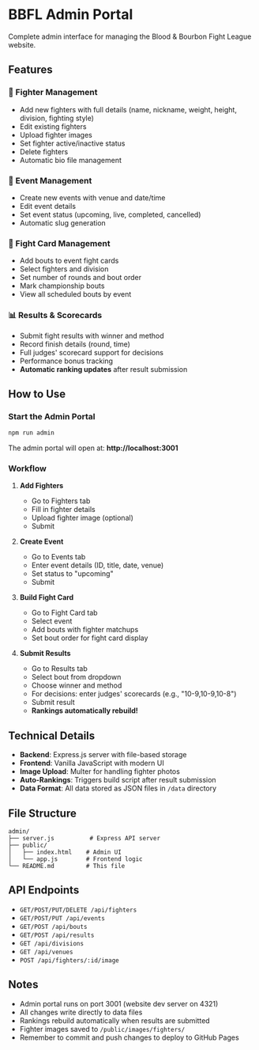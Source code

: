 # BBFL Admin Portal

Complete admin interface for managing the Blood & Bourbon Fight League website.

## Features

### 🥊 Fighter Management
- Add new fighters with full details (name, nickname, weight, height, division, fighting style)
- Edit existing fighters
- Upload fighter images
- Set fighter active/inactive status
- Delete fighters
- Automatic bio file management

### 📅 Event Management
- Create new events with venue and date/time
- Edit event details
- Set event status (upcoming, live, completed, cancelled)
- Automatic slug generation

### 🎯 Fight Card Management
- Add bouts to event fight cards
- Select fighters and division
- Set number of rounds and bout order
- Mark championship bouts
- View all scheduled bouts by event

### 📊 Results & Scorecards
- Submit fight results with winner and method
- Record finish details (round, time)
- Full judges' scorecard support for decisions
- Performance bonus tracking
- **Automatic ranking updates** after result submission

## How to Use

### Start the Admin Portal

```bash
npm run admin
```

The admin portal will open at: **http://localhost:3001**

### Workflow

1. **Add Fighters**
   - Go to Fighters tab
   - Fill in fighter details
   - Upload fighter image (optional)
   - Submit

2. **Create Event**
   - Go to Events tab
   - Enter event details (ID, title, date, venue)
   - Set status to "upcoming"
   - Submit

3. **Build Fight Card**
   - Go to Fight Card tab
   - Select event
   - Add bouts with fighter matchups
   - Set bout order for fight card display

4. **Submit Results**
   - Go to Results tab
   - Select bout from dropdown
   - Choose winner and method
   - For decisions: enter judges' scorecards (e.g., "10-9,10-9,10-8")
   - Submit result
   - **Rankings automatically rebuild!**

## Technical Details

- **Backend**: Express.js server with file-based storage
- **Frontend**: Vanilla JavaScript with modern UI
- **Image Upload**: Multer for handling fighter photos
- **Auto-Rankings**: Triggers build script after result submission
- **Data Format**: All data stored as JSON files in `/data` directory

## File Structure

```
admin/
├── server.js          # Express API server
├── public/
│   ├── index.html    # Admin UI
│   └── app.js        # Frontend logic
└── README.md         # This file
```

## API Endpoints

- `GET/POST/PUT/DELETE /api/fighters`
- `GET/POST/PUT /api/events`
- `GET/POST /api/bouts`
- `GET/POST /api/results`
- `GET /api/divisions`
- `GET /api/venues`
- `POST /api/fighters/:id/image`

## Notes

- Admin portal runs on port 3001 (website dev server on 4321)
- All changes write directly to data files
- Rankings rebuild automatically when results are submitted
- Fighter images saved to `/public/images/fighters/`
- Remember to commit and push changes to deploy to GitHub Pages
